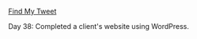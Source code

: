[Find My Tweet](https://twitter.com/umuks_/status/1366460542806851584?s=20)

Day 38: Completed a client's website using WordPress.
